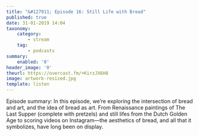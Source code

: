 ```yaml
---
title: "&#127911; Episode 16: Still Life with Bread"
published: true
date: 31-01-2019 14:04
taxonomy:
    category:
        - stream
    tag:
        - podcasts
summary:
    enabled: '0'
header_image: '0'
theurl: https://overcast.fm/+KirzJX6H8
image: artwork-resized.jpg
template: listen
---
```

 
Episode summary: In this episode, we’re exploring the intersection of bread and art, and the idea of bread as art. From Renaissance paintings of The Last Supper (complete with pretzels) and still lifes from the Dutch Golden Age to scoring videos on Instagram—the aesthetics of bread, and all that it symbolizes, have long been on display.
